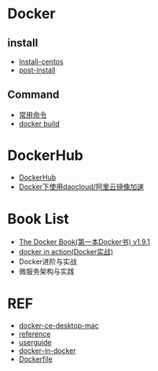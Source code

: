 # Docker

## install

- [Install-centos](Install-centos.md)
- [post-install](https://docs.docker.com/engine/installation/linux/linux-postinstall/)

## Command

- [常用命令](docker/Command.md)
- [docker build](dockerBuild.md)


# DockerHub

- [DockerHub](dockerHub/Readme.md)
- [Docker下使用daocloud/阿里云镜像加速](https://mp.weixin.qq.com/s/MeGUBkfzQSP6osHWbrv7eg)

# Book List

- [The Docker Book(第一本Docker书) v1.9.1](books/theDockerBook.md)
- [docker in action(Docker实战)](books/dockerInAction.md)
- Docker进阶与实战
- 微服务架构与实践

# REF

- [docker-ce-desktop-mac](https://store.docker.com/editions/community/docker-ce-desktop-mac)
- [reference](https://docs.docker.com/reference/)
- [userguide](https://docs.docker.com/engine/userguide/)
- [docker-in-docker](https://github.com/jpetazzo/dind)
- [Dockerfile](https://github.com/dockerfile/)
